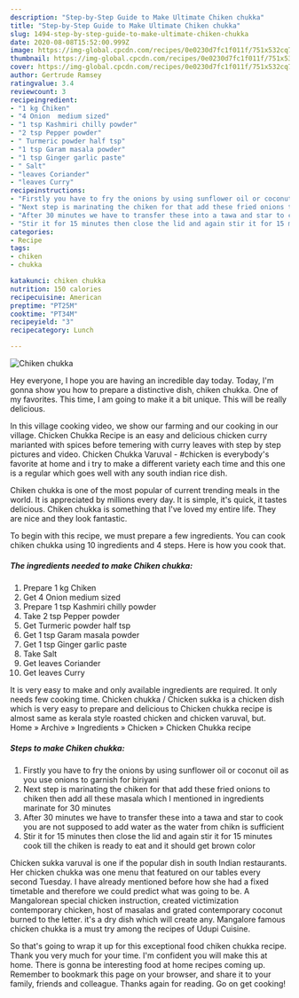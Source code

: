 ```yaml
---
description: "Step-by-Step Guide to Make Ultimate Chiken chukka"
title: "Step-by-Step Guide to Make Ultimate Chiken chukka"
slug: 1494-step-by-step-guide-to-make-ultimate-chiken-chukka
date: 2020-08-08T15:52:00.999Z
image: https://img-global.cpcdn.com/recipes/0e0230d7fc1f011f/751x532cq70/chiken-chukka-recipe-main-photo.jpg
thumbnail: https://img-global.cpcdn.com/recipes/0e0230d7fc1f011f/751x532cq70/chiken-chukka-recipe-main-photo.jpg
cover: https://img-global.cpcdn.com/recipes/0e0230d7fc1f011f/751x532cq70/chiken-chukka-recipe-main-photo.jpg
author: Gertrude Ramsey
ratingvalue: 3.4
reviewcount: 3
recipeingredient:
- "1 kg Chiken"
- "4 Onion  medium sized"
- "1 tsp Kashmiri chilly powder"
- "2 tsp Pepper powder"
- " Turmeric powder half tsp"
- "1 tsp Garam masala powder"
- "1 tsp Ginger garlic paste"
- " Salt"
- "leaves Coriander"
- "leaves Curry"
recipeinstructions:
- "Firstly you have to fry the onions by using sunflower oil or coconut oil as you use onions to garnish for biriyani"
- "Next step is marinating the chiken for that add these fried onions to chiken then add all these masala which I mentioned in ingredients marinate for 30 minutes"
- "After 30 minutes we have to transfer these into a tawa and star to cook you are not supposed to add water as the water from chikn is sufficient"
- "Stir it for 15 minutes then close the lid and again stir it for 15 minutes cook till the chiken is ready to eat and it should get brown color"
categories:
- Recipe
tags:
- chiken
- chukka

katakunci: chiken chukka 
nutrition: 150 calories
recipecuisine: American
preptime: "PT25M"
cooktime: "PT34M"
recipeyield: "3"
recipecategory: Lunch

---
```



![Chiken chukka](https://img-global.cpcdn.com/recipes/0e0230d7fc1f011f/751x532cq70/chiken-chukka-recipe-main-photo.jpg)

Hey everyone, I hope you are having an incredible day today. Today, I'm gonna show you how to prepare a distinctive dish, chiken chukka. One of my favorites. This time, I am going to make it a bit unique. This will be really delicious.

In this village cooking video, we show our farming and our cooking in our village. Chicken Chukka Recipe is an easy and delicious chicken curry marianted with spices before temering with curry leaves with step by step pictures and video. Chicken Chukka Varuval - #chicken is everybody&#39;s favorite at home and i try to make a different variety each time and this one is a regular which goes well with any south indian rice dish.

Chiken chukka is one of the most popular of current trending meals in the world. It is appreciated by millions every day. It is simple, it's quick, it tastes delicious. Chiken chukka is something that I've loved my entire life. They are nice and they look fantastic.


To begin with this recipe, we must prepare a few ingredients. You can cook chiken chukka using 10 ingredients and 4 steps. Here is how you cook that.

<!--inarticleads1-->

##### The ingredients needed to make Chiken chukka:

1. Prepare 1 kg Chiken
1. Get 4 Onion  medium sized
1. Prepare 1 tsp Kashmiri chilly powder
1. Take 2 tsp Pepper powder
1. Get  Turmeric powder half tsp
1. Get 1 tsp Garam masala powder
1. Get 1 tsp Ginger garlic paste
1. Take  Salt
1. Get leaves Coriander
1. Get leaves Curry


It is very easy to make and only available ingredients are required. It only needs few cooking time. Chicken chukka / Chicken sukka is a chicken dish which is very easy to prepare and delicious to Chicken chukka recipe is almost same as kerala style roasted chicken and chicken varuval, but. Home » Archive » Ingredients » Chicken » Chicken Chukka recipe 

<!--inarticleads2-->

##### Steps to make Chiken chukka:

1. Firstly you have to fry the onions by using sunflower oil or coconut oil as you use onions to garnish for biriyani
1. Next step is marinating the chiken for that add these fried onions to chiken then add all these masala which I mentioned in ingredients marinate for 30 minutes
1. After 30 minutes we have to transfer these into a tawa and star to cook you are not supposed to add water as the water from chikn is sufficient
1. Stir it for 15 minutes then close the lid and again stir it for 15 minutes cook till the chiken is ready to eat and it should get brown color


Chicken sukka varuval is one if the popular dish in south Indian restaurants. Her chicken chukka was one menu that featured on our tables every second Tuesday. I have already mentioned before how she had a fixed timetable and therefore we could predict what was going to be. A Mangalorean special chicken instruction, created victimization contemporary chicken, host of masalas and grated contemporary coconut burned to the letter. it&#39;s a dry dish which will create any. Mangalore famous chicken chukka is a must try among the recipes of Udupi Cuisine. 

So that's going to wrap it up for this exceptional food chiken chukka recipe. Thank you very much for your time. I'm confident you will make this at home. There is gonna be interesting food at home recipes coming up. Remember to bookmark this page on your browser, and share it to your family, friends and colleague. Thanks again for reading. Go on get cooking!
